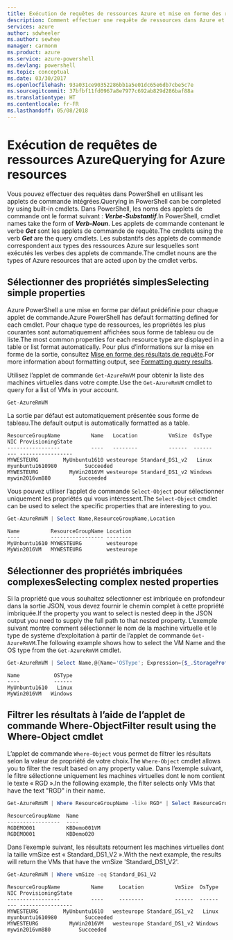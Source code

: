 ```yaml
---
title: Exécution de requêtes de ressources Azure et mise en forme des résultats | Microsoft Docs
description: Comment effectuer une requête de ressources dans Azure et mettre en forme les résultats.
services: azure
author: sdwheeler
ms.author: sewhee
manager: carmonm
ms.product: azure
ms.service: azure-powershell
ms.devlang: powershell
ms.topic: conceptual
ms.date: 03/30/2017
ms.openlocfilehash: 93a031ce90352286bb1a5e01dc65e6db7cbe5c7e
ms.sourcegitcommit: 37bfbf11fd0967a8e7977c692ab829d286baf88a
ms.translationtype: HT
ms.contentlocale: fr-FR
ms.lasthandoff: 05/08/2018
---
```

# <a name="querying-for-azure-resources"></a><span data-ttu-id="7543d-103">Exécution de requêtes de ressources Azure</span><span class="sxs-lookup"><span data-stu-id="7543d-103">Querying for Azure resources</span></span>

<span data-ttu-id="7543d-104">Vous pouvez effectuer des requêtes dans PowerShell en utilisant les applets de commande intégrées.</span><span class="sxs-lookup"><span data-stu-id="7543d-104">Querying in PowerShell can be completed by using built-in cmdlets.</span></span> <span data-ttu-id="7543d-105">Dans PowerShell, les noms des applets de commande ont le format suivant : **_Verbe-Substantif_**.</span><span class="sxs-lookup"><span data-stu-id="7543d-105">In PowerShell, cmdlet names take the form of **_Verb-Noun_**.</span></span> <span data-ttu-id="7543d-106">Les applets de commande contenant le verbe **_Get_** sont les applets de commande de requête.</span><span class="sxs-lookup"><span data-stu-id="7543d-106">The cmdlets using the verb **_Get_** are the query cmdlets.</span></span> <span data-ttu-id="7543d-107">Les substantifs des applets de commande correspondent aux types des ressources Azure sur lesquelles sont exécutés les verbes des applets de commande.</span><span class="sxs-lookup"><span data-stu-id="7543d-107">The cmdlet nouns are the types of Azure resources that are acted upon by the cmdlet verbs.</span></span>


## <a name="selecting-simple-properties"></a><span data-ttu-id="7543d-108">Sélectionner des propriétés simples</span><span class="sxs-lookup"><span data-stu-id="7543d-108">Selecting simple properties</span></span>

<span data-ttu-id="7543d-109">Azure PowerShell a une mise en forme par défaut prédéfinie pour chaque applet de commande.</span><span class="sxs-lookup"><span data-stu-id="7543d-109">Azure PowerShell has default formatting defined for each cmdlet.</span></span> <span data-ttu-id="7543d-110">Pour chaque type de ressources, les propriétés les plus courantes sont automatiquement affichées sous forme de tableau ou de liste.</span><span class="sxs-lookup"><span data-stu-id="7543d-110">The most common properties for each resource type are displayed in a table or list format automatically.</span></span> <span data-ttu-id="7543d-111">Pour plus d’informations sur la mise en forme de la sortie, consultez [Mise en forme des résultats de requête](formatting-output.md).</span><span class="sxs-lookup"><span data-stu-id="7543d-111">For more information about formatting output, see [Formatting query results](formatting-output.md).</span></span>

<span data-ttu-id="7543d-112">Utilisez l’applet de commande `Get-AzureRmVM` pour obtenir la liste des machines virtuelles dans votre compte.</span><span class="sxs-lookup"><span data-stu-id="7543d-112">Use the `Get-AzureRmVM` cmdlet to query for a list of VMs in your account.</span></span>

```powershell
Get-AzureRmVM
```

<span data-ttu-id="7543d-113">La sortie par défaut est automatiquement présentée sous forme de tableau.</span><span class="sxs-lookup"><span data-stu-id="7543d-113">The default output is automatically formatted as a table.</span></span>

```
ResourceGroupName          Name   Location          VmSize  OsType              NIC ProvisioningState
-----------------          ----   --------          ------  ------              --- -----------------
MYWESTEURG        MyUnbuntu1610 westeurope Standard_DS1_v2   Linux myunbuntu1610980         Succeeded
MYWESTEURG          MyWin2016VM westeurope Standard_DS1_v2 Windows   mywin2016vm880         Succeeded
```

<span data-ttu-id="7543d-114">Vous pouvez utiliser l’applet de commande `Select-Object` pour sélectionner uniquement les propriétés qui vous intéressent.</span><span class="sxs-lookup"><span data-stu-id="7543d-114">The `Select-Object` cmdlet can be used to select the specific properties that are interesting to you.</span></span>

```powershell
Get-AzureRmVM | Select Name,ResourceGroupName,Location
```

```
Name          ResourceGroupName Location
----          ----------------- --------
MyUnbuntu1610 MYWESTEURG        westeurope
MyWin2016VM   MYWESTEURG        westeurope
```

## <a name="selecting-complex-nested-properties"></a><span data-ttu-id="7543d-115">Sélectionner des propriétés imbriquées complexes</span><span class="sxs-lookup"><span data-stu-id="7543d-115">Selecting complex nested properties</span></span>

<span data-ttu-id="7543d-116">Si la propriété que vous souhaitez sélectionner est imbriquée en profondeur dans la sortie JSON, vous devez fournir le chemin complet à cette propriété imbriquée.</span><span class="sxs-lookup"><span data-stu-id="7543d-116">If the property you want to select is nested deep in the JSON output you need to supply the full path to that nested property.</span></span> <span data-ttu-id="7543d-117">L’exemple suivant montre comment sélectionner le nom de la machine virtuelle et le type de système d’exploitation à partir de l’applet de commande `Get-AzureRmVM`.</span><span class="sxs-lookup"><span data-stu-id="7543d-117">The following example shows how to select the VM Name and the OS type from the `Get-AzureRmVM` cmdlet.</span></span>

```powershell
Get-AzureRmVM | Select Name,@{Name='OSType'; Expression={$_.StorageProfile.OSDisk.OSType}}
```

```
Name           OSType
----           ------
MyUnbuntu1610   Linux
MyWin2016VM   Windows
```

## <a name="filter-result-using-the-where-object-cmdlet"></a><span data-ttu-id="7543d-118">Filtrer les résultats à l’aide de l’applet de commande Where-Object</span><span class="sxs-lookup"><span data-stu-id="7543d-118">Filter result using the Where-Object cmdlet</span></span>

<span data-ttu-id="7543d-119">L’applet de commande `Where-Object` vous permet de filtrer les résultats selon la valeur de propriété de votre choix.</span><span class="sxs-lookup"><span data-stu-id="7543d-119">The `Where-Object` cmdlet allows you to filter the result based on any property value.</span></span> <span data-ttu-id="7543d-120">Dans l’exemple suivant, le filtre sélectionne uniquement les machines virtuelles dont le nom contient le texte « RGD ».</span><span class="sxs-lookup"><span data-stu-id="7543d-120">In the following example, the filter selects only VMs that have the text "RGD" in their name.</span></span>

```powershell
Get-AzureRmVM | Where ResourceGroupName -like RGD* | Select ResourceGroupName,Name
```

```
ResourceGroupName  Name
-----------------  ----
RGDEMO001          KBDemo001VM
RGDEMO001          KBDemo020
```

<span data-ttu-id="7543d-121">Dans l’exemple suivant, les résultats retournent les machines virtuelles dont la taille vmSize est « Standard_DS1_V2 ».</span><span class="sxs-lookup"><span data-stu-id="7543d-121">With the next example, the results will return the VMs that have the vmSize 'Standard_DS1_V2'.</span></span>

```powershell
Get-AzureRmVM | Where vmSize -eq Standard_DS1_V2
```

```
ResourceGroupName          Name     Location          VmSize  OsType              NIC ProvisioningState
-----------------          ----     --------          ------  ------              --- -----------------
MYWESTEURG        MyUnbuntu1610   westeurope Standard_DS1_v2   Linux myunbuntu1610980         Succeeded
MYWESTEURG          MyWin2016VM   westeurope Standard_DS1_v2 Windows   mywin2016vm880         Succeeded
```
